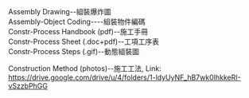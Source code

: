 Assembly Drawing--組裝爆炸圖<br/>
Assembly-Object Coding----組裝物件編碼<br/>
Constr-Process Handbook (pdf)--施工手冊<br/>
Constr-Process Sheet (.doc+pdf)--工項工序表<br/>
Constr-Process Steps (.gif)--動態組裝圖<br/>

Construction Method (photos)--施工工法, Link: https://drive.google.com/drive/u/4/folders/1-ldyUyNF_hB7wk0IhkkeRI-vSzzbPhGG
